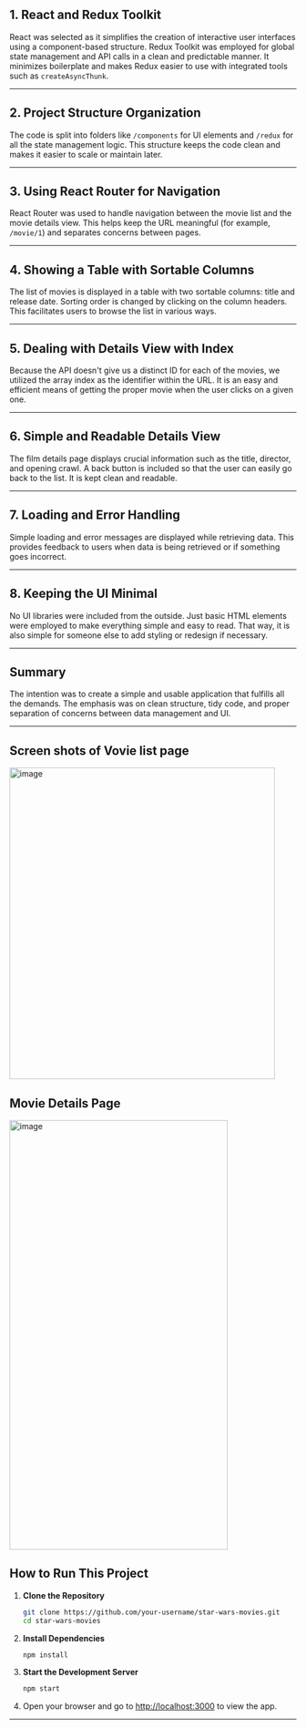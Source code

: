 ## 1. React and Redux Toolkit

React was selected as it simplifies the creation of interactive user interfaces using a component-based structure. Redux Toolkit was employed for global state management and API calls in a clean and predictable manner. It minimizes boilerplate and makes Redux easier to use with integrated tools such as `createAsyncThunk`.

---

## 2. Project Structure Organization

The code is split into folders like `/components` for UI elements and `/redux` for all the state management logic. This structure keeps the code clean and makes it easier to scale or maintain later.

---

## 3. Using React Router for Navigation

React Router was used to handle navigation between the movie list and the movie details view. This helps keep the URL meaningful (for example, `/movie/1`) and separates concerns between pages.

---

## 4. Showing a Table with Sortable Columns

The list of movies is displayed in a table with two sortable columns: title and release date. Sorting order is changed by clicking on the column headers. This facilitates users to browse the list in various ways.

---

## 5. Dealing with Details View with Index

Because the API doesn't give us a distinct ID for each of the movies, we utilized the array index as the identifier within the URL. It is an easy and efficient means of getting the proper movie when the user clicks on a given one.

---

## 6. Simple and Readable Details View

The film details page displays crucial information such as the title, director, and opening crawl. A back button is included so that the user can easily go back to the list. It is kept clean and readable.

---

## 7. Loading and Error Handling

Simple loading and error messages are displayed while retrieving data. This provides feedback to users when data is being retrieved or if something goes incorrect.

---

## 8. Keeping the UI Minimal

No UI libraries were included from the outside. Just basic HTML elements were employed to make everything simple and easy to read. That way, it is also simple for someone else to add styling or redesign if necessary.

---

## Summary

The intention was to create a simple and usable application that fulfills all the demands. The emphasis was on clean structure, tidy code, and proper separation of concerns between data management and UI.

---

## Screen shots of Vovie list page

<img width="466" height="547" alt="image" src="https://github.com/user-attachments/assets/fbb693ff-adcd-4c49-80fc-44c34aed001e" />


## Movie Details Page

<img width="383" height="754" alt="image" src="https://github.com/user-attachments/assets/feb5dbf8-b127-4af2-8745-918c014113fa" />


## How to Run This Project

1. **Clone the Repository**

   ```bash
   git clone https://github.com/your-username/star-wars-movies.git
   cd star-wars-movies
   ```

2. **Install Dependencies**

   ```bash
   npm install
   ```

3. **Start the Development Server**

   ```bash
   npm start
   ```

4. Open your browser and go to [http://localhost:3000](http://localhost:3000) to view the app.

---

